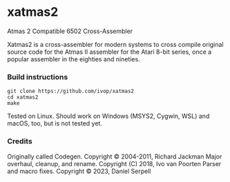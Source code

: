 # xatmas2

Atmas 2 Compatible 6502 Cross-Assembler  

Xatmas2 is a cross-assembler for modern systems to cross compile
original source code for the Atmas II assembler for the Atari 8-bit series,
once a popular assembler in the eighties and nineties.  

### Build instructions

```
git clone https://github.com/ivop/xatmas2
cd xatmas2
make
```

Tested on Linux. Should work on Windows (MSYS2, Cygwin, WSL) and macOS, too, but is
not tested yet.


### Credits

Originally called Codegen.
Copyright © 2004-2011, Richard Jackman
Major overhaul, cleanup, and rename.
Copyright (C) 2018, Ivo van Poorten
Parser and macro fixes.
Copyright © 2023, Daniel Serpell
